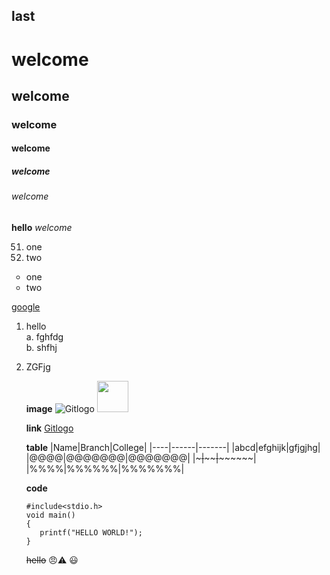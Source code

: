 ## last
<h1>welcome</h1>
<h2>welcome</h2>
<h3>welcome</h3>
<h4>welcome</h4>
<h5>welcome</h5>
<h6>welcome</h6>
<b>hello</b>
<i>welcome</i>
<ol start=51>
  <li>one</li>
  <li>two</li>
 </ol>
<ul type=circle>
  <li>one</li>
  <li>two</li>
</ul>
<a href="www.google.com">google</a>

1. hello   
   a. fghfdg   
   b. shfhj     
2. ZGFjg  
   
   **image**
   ![Gitlogo](https://github.githubassets.com/images/modules/open_graph/github-mark.png)
   <img src="https://github.githubassets.com/images/modules/open_graph/github-mark.png" height=50px></img>
   
   **link** 
   [Gitlogo](hello)
   
   **table**
   |Name|Branch|College|
   |----|------|-------|
   |abcd|efghijk|gfjgjhg|
   |@@@@|@@@@@@@|@@@@@@@|
   |~~~|~~~~~~|~~~~~~~~|
   |%%%%|%%%%%%|%%%%%%%|
   
   **code**
   ~~~
   #include<stdio.h>
   void main()
   {
      printf("HELLO WORLD!");
   }
   ~~~~~~
   ~~hello~~
 :angry::warning:
:smiley:
